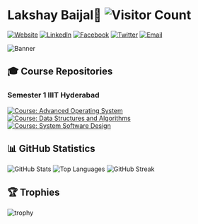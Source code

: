 # Lakshay Baijal👋 ![Visitor Count](https://komarev.com/ghpvc/?username=LakshayBaijal&color=brightgreen)

[![Website](https://img.shields.io/badge/Website-E34F26?style=for-the-badge&logo=html5&logoColor=white)](https://lakshaybaijal.github.io/Lakshay)
[![LinkedIn](https://img.shields.io/badge/LinkedIn-0A66C2?style=for-the-badge&logo=linkedin&logoColor=white)](https://www.linkedin.com/in/lakshaybaijal) 
[![Facebook](https://img.shields.io/badge/Facebook-1877F2?style=for-the-badge&logo=facebook&logoColor=white)](https://www.facebook.com/profile.php?id=61554273341056) 
[![Twitter](https://img.shields.io/badge/Twitter-1DA1F2?style=for-the-badge&logo=twitter&logoColor=white)](https://twitter.com/mastermindshay) 
[![Email](https://img.shields.io/badge/Email-D14836?style=for-the-badge&logo=gmail&logoColor=white)](mailto:lakshaybaijal@gmail.com)


![Banner](https://mma.prnewswire.com/media/1900509/IIITH_Logo.jpg?p=twitter)

## 🎓 Course Repositories
### Semester 1 IIIT Hyderabad
[![Course: Advanced Operating System](https://img.shields.io/badge/Course-Advanced%20Operating%20System-3776AB?style=for-the-badge&logo=mortarboard&logoColor=white)](https://github.com/LakshayBaijal/IIITHyderabad_AOS_Assignments_Lakshay)
[![Course: Data Structures and Algorithms](https://img.shields.io/badge/Course-Data%20Structures%20and%20Algorithms-28A745?style=for-the-badge&logo=mortarboard&logoColor=white)](https://github.com/LakshayBaijal/IIITHyderabad_DSAP_Assignments_Lakshay)
[![Course: System Software Design](https://img.shields.io/badge/Course-Software%20System%20Design-FFC107?style=for-the-badge&logo=mortarboard&logoColor=white)](https://github.com/LakshayBaijal/IIITHyderabad_SSD_Assignments_Lakshay)

## 📊 GitHub Statistics

![GitHub Stats](https://github-readme-stats.vercel.app/api?username=LakshayBaijal&show_icons=true&theme=radical)
![Top Languages](https://github-readme-stats.vercel.app/api/top-langs/?username=LakshayBaijal&layout=compact&theme=radical)
![GitHub Streak](https://github-readme-streak-stats.herokuapp.com/?user=LakshayBaijal&theme=dark)

## 🏆 Trophies

![trophy](https://github-profile-trophy.vercel.app/?username=lakshaybaijal&theme=dark_lover)







